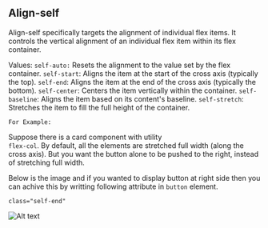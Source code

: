 ## Align-self

Align-self specifically targets the alignment of individual flex items.
It controls the vertical alignment of an individual flex item within its flex container.

Values:
`self-auto:` Resets the alignment to the value set by the flex container.
`self-start`: Aligns the item at the start of the cross axis (typically the top).
`self-end`: Aligns the item at the end of the cross axis (typically the bottom).
`self-center`: Centers the item vertically within the container.
`self-baseline`: Aligns the item based on its content's baseline.
`self-stretch`: Stretches the item to fill the full height of the container.

`For Example:`

Suppose there is a card component with utility  
`flex-col`. By default, all the elements are stretched full width (along the cross axis). But you want the button alone to be pushed to the right, instead of stretching full width.

Below is the image and if you wanted to display button at right side then you can achive this by writting following attribute in `button` element.

`class="self-end"`

![Alt text](https://images.pexels.com/photos/1464625/pexels-photo-1464625.jpeg?auto=compress&cs=tinysrgb&dpr=2&h=300)

